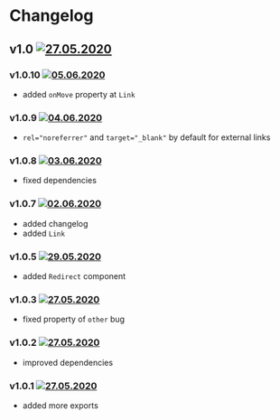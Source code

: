# Changelog
## v1.0 [![27.05.2020](https://img.shields.io/date/1590589020)](https://github.com/d8corp/react-mobx-routing/tree/v1.0)

### v1.0.10 [![05.06.2020](https://img.shields.io/date/1591349379)](https://github.com/d8corp/react-mobx-routing/tree/v1.0.10)
- added `onMove` property at `Link`
### v1.0.9 [![04.06.2020](https://img.shields.io/date/1591261104)](https://github.com/d8corp/react-mobx-routing/tree/v1.0.9)
- `rel="noreferrer"` and `target="_blank"` by default for external links
### v1.0.8 [![03.06.2020](https://img.shields.io/date/1591133141)](https://github.com/d8corp/react-mobx-routing/tree/v1.0.8)
- fixed dependencies
### v1.0.7 [![02.06.2020](https://img.shields.io/date/1591130194)](https://github.com/d8corp/react-mobx-routing/tree/v1.0.7)
- added changelog
- added `Link`
### v1.0.5 [![29.05.2020](https://img.shields.io/date/1590766560)](https://github.com/d8corp/react-mobx-routing/tree/v1.0.5)
- added `Redirect` component
### v1.0.3 [![27.05.2020](https://img.shields.io/date/1590611100)](https://github.com/d8corp/react-mobx-routing/tree/v1.0.3)
- fixed property of `other` bug
### v1.0.2 [![27.05.2020](https://img.shields.io/date/1590602520)](https://github.com/d8corp/react-mobx-routing/tree/v1.0.2)
- improved dependencies
### v1.0.1 [![27.05.2020](https://img.shields.io/date/1590592740)](https://github.com/d8corp/react-mobx-routing/tree/v1.0.1)
- added more exports
